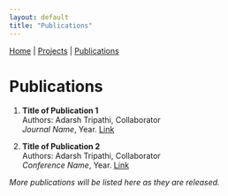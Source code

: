 ```yaml
---
layout: default
title: "Publications"
---
```


[Home](/) | [Projects](/projects.md) | [Publications](/publications.md)

# Publications

1. **Title of Publication 1**  
   Authors: Adarsh Tripathi, Collaborator  
   _Journal Name_, Year. [Link](#)

2. **Title of Publication 2**  
   Authors: Adarsh Tripathi, Collaborator  
   _Conference Name_, Year. [Link](#)

*More publications will be listed here as they are released.*
